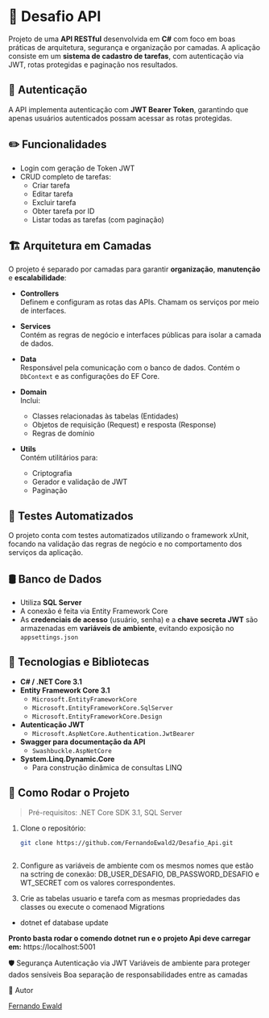 # 🧩 Desafio API
 
 Projeto de uma **API RESTful** desenvolvida em **C#** com foco em boas práticas de arquitetura, segurança e organização por camadas. A aplicação consiste em um **sistema de cadastro de tarefas**, com autenticação via JWT, rotas protegidas e paginação nos resultados.
 
 ## 🔐 Autenticação
 
 A API implementa autenticação com **JWT Bearer Token**, garantindo que apenas usuários autenticados possam acessar as rotas protegidas.
 
 ## ✏️ Funcionalidades
 
 - Login com geração de Token JWT
 - CRUD completo de tarefas:
   - Criar tarefa
   - Editar tarefa
   - Excluir tarefa
   - Obter tarefa por ID
   - Listar todas as tarefas (com paginação)
 
 ## 🏗️ Arquitetura em Camadas
 
 O projeto é separado por camadas para garantir **organização**, **manutenção** e **escalabilidade**:
 
 - **Controllers**  
   Definem e configuram as rotas das APIs. Chamam os serviços por meio de interfaces.
 
 - **Services**  
   Contém as regras de negócio e interfaces públicas para isolar a camada de dados.
 
 - **Data**  
   Responsável pela comunicação com o banco de dados. Contém o `DbContext` e as configurações do EF Core.
 
 - **Domain**  
   Inclui:
   - Classes relacionadas às tabelas (Entidades)
   - Objetos de requisição (Request) e resposta (Response)
   - Regras de domínio
 
 - **Utils**  
   Contém utilitários para:
   - Criptografia
   - Gerador e validação de JWT
   - Paginação

## 🧪 Testes Automatizados
O projeto conta com testes automatizados utilizando o framework xUnit, focando na validação das regras de negócio e no comportamento dos serviços da aplicação. 

 ## 🛢️ Banco de Dados
 
 - Utiliza **SQL Server**
 - A conexão é feita via Entity Framework Core
 - As **credenciais de acesso** (usuário, senha) e a **chave secreta JWT** são armazenadas em **variáveis de ambiente**, evitando exposição no `appsettings.json`
 
 ## 🧪 Tecnologias e Bibliotecas
 
 - **C# / .NET Core 3.1**
 - **Entity Framework Core 3.1**
   - `Microsoft.EntityFrameworkCore`
   - `Microsoft.EntityFrameworkCore.SqlServer`
   - `Microsoft.EntityFrameworkCore.Design`
 - **Autenticação JWT**
   - `Microsoft.AspNetCore.Authentication.JwtBearer`
 - **Swagger para documentação da API**
   - `Swashbuckle.AspNetCore`
 - **System.Linq.Dynamic.Core**
   - Para construção dinâmica de consultas LINQ
 
 ## 🚀 Como Rodar o Projeto
 
 > Pré-requisitos: .NET Core SDK 3.1, SQL Server
 
 1. Clone o repositório:
    ```bash
    git clone https://github.com/FernandoEwald2/Desafio_Api.git
 
 2. Configure as variáveis de ambiente com os mesmos nomes que estão na sctring de conexão:
  DB_USER_DESAFIO, DB_PASSWORD_DESAFIO e WT_SECRET com os valores correspondentes.
 
 3. Crie as tabelas usuario e tarefa com as mesmas propriedades das classes ou execute o comenaod Migrations
   - dotnet ef database update
 
 **Pronto basta rodar o comendo dotnet run e o projeto Api deve carregar em:** https://localhost:5001
 
 🛡️ Segurança
 Autenticação via JWT
 Variáveis de ambiente para proteger dados sensíveis
 Boa separação de responsabilidades entre as camadas
 
 📌 Autor
 
 [Fernando Ewald](https://www.linkedin.com/in/fernando-ewald)
